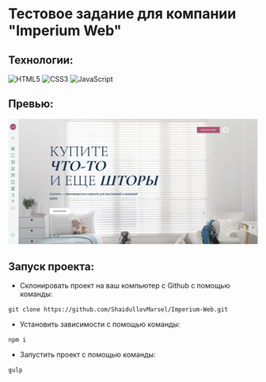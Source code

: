 # Тестовое задание для компании "Imperium Web"

## Технологии:
![HTML5](https://img.shields.io/badge/-HTML5-e34f26?logo=html5&logoColor=white)
![CSS3](https://img.shields.io/badge/-CSS3-1572b6?logo=css3&logoColor=white)
![JavaScript](https://img.shields.io/badge/-JavaScript-f7df1e?logo=javaScript&logoColor=black)
## Превью:
![](./src/img/preview.png)

## Запуск проекта:
* Склонировать проект на ваш компьютер с Github с помощью команды:
```
git clone https://github.com/ShaidullovMarsel/Imperium-Web.git
```

* Установить зависимости с помощью команды:
```
npm i
```
* Запустить проект с помощью команды:
```
gulp
```
